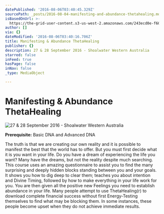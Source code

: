 ```yaml
---
datePublished: '2016-08-06T03:40:45.329Z'
sourcePath: _posts/2016-08-04-manifesting-and-abundance-thetahealing.md
isBasedOnUrl: >-
  https://the-grid-user-content.s3-us-west-2.amazonaws.com/243ecd0e-f60d-480d-a860-4cc8d1c544bb.jpg
author: []
via: {}
dateModified: '2016-08-06T03:40:16.706Z'
title: Manifesting & Abundance ThetaHealing
publisher: {}
description: 27 & 28 September 2016 - Shoalwater Western Australia
starred: false
inFeed: true
hasPage: false
inNav: false
_type: MediaObject

---
```

# Manifesting & Abundance ThetaHealing
![27 & 28 September 2016 - Shoalwater Western Australia](https://the-grid-user-content.s3-us-west-2.amazonaws.com/aa5d0cff-bbb3-4597-a8e2-90c0a09fb4c2.jpg)

**Prerequisite:** Basic DNA and Advanced DNA

The truth is that we are creating our own reality and it is possible to manifest the best that the world has to offer. But you must first decide what it is you want in your life. Do you have a dream of experiencing the life you want? Many have the dreams, but not the reality despite much searching. This course uses an amazing questionnaire to assist you to find the many surprising and deeply hidden blocks standing between you and your goals. It shows you how to dig deep to clear them; teaches you about intention and Divine Timing, followed by how to make everything in your life work for you. You are then given all the positive new Feelings you need to establish abundance in your life. Many people attempt to use ThetaHealing(r) to download complete financial success without first Energy-Testing themselves to find what may be blocking them. In some instances, these people become upset when they do not achieve immediate results.